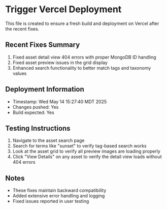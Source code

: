 # Trigger Vercel Deployment

This file is created to ensure a fresh build and deployment on Vercel after the recent fixes.

## Recent Fixes Summary
1. Fixed asset detail view 404 errors with proper MongoDB ID handling
2. Fixed asset preview issues in the grid display
3. Enhanced search functionality to better match tags and taxonomy values

## Deployment Information
- Timestamp: Wed May 14 15:27:40 MDT 2025
- Changes pushed: Yes
- Build expected: Yes

## Testing Instructions
1. Navigate to the asset search page
2. Search for terms like "sunset" to verify tag-based search works
3. Look at the asset grid to verify all preview images are loading properly
4. Click "View Details" on any asset to verify the detail view loads without 404 errors

## Notes
- These fixes maintain backward compatibility
- Added extensive error handling and logging
- Fixed issues reported in user testing
